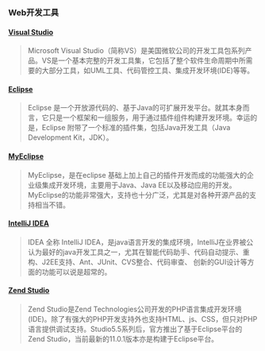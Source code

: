
### Web开发工具

#### [Visual Studio](https://www.visualstudio.com/)
> Microsoft Visual Studio（简称VS）是美国微软公司的开发工具包系列产品。VS是一个基本完整的开发工具集，它包括了整个软件生命周期中所需要的大部分工具，如UML工具、代码管控工具、集成开发环境(IDE)等等。

#### [Eclipse](http://www.eclipse.org/)
> Eclipse 是一个开放源代码的、基于Java的可扩展开发平台。就其本身而言，它只是一个框架和一组服务，用于通过插件组件构建开发环境。幸运的是，Eclipse 附带了一个标准的插件集，包括Java开发工具（Java Development Kit，JDK）。

#### [MyEclipse](http://www.myeclipsecn.com/)
> MyEclipse，是在eclipse 基础上加上自己的插件开发而成的功能强大的企业级集成开发环境，主要用于Java、Java EE以及移动应用的开发。MyEclipse的功能非常强大，支持也十分广泛，尤其是对各种开源产品的支持相当不错。

#### [IntelliJ IDEA](http://www.jetbrains.com/idea/)
>   IDEA 全称 IntelliJ IDEA，是java语言开发的集成环境，IntelliJ在业界被公认为最好的java开发工具之一，尤其在智能代码助手、代码自动提示、重构、J2EE支持、Ant、JUnit、CVS整合、代码审查、 创新的GUI设计等方面的功能可以说是超常的。

#### [Zend Studio](http://www.zend.com/en/products/studio)
> Zend Studio是Zend Technologies公司开发的PHP语言集成开发环境(IDE)。除了有强大的PHP开发支持外也支持HTML、js、CSS，但只对PHP语言提供调试支持。Studio5.5系列后，官方推出了基于Eclipse平台的Zend Studio，当前最新的11.0.1版本亦是构建于Eclipse平台。
